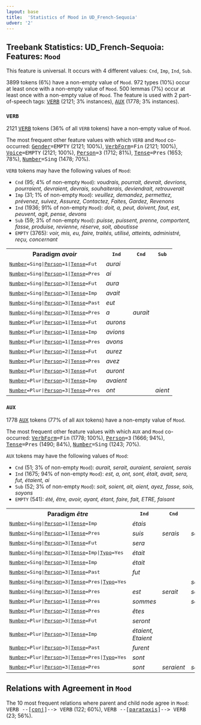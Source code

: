 ```yaml
---
layout: base
title:  'Statistics of Mood in UD_French-Sequoia'
udver: '2'
---
```


## Treebank Statistics: UD_French-Sequoia: Features: `Mood`

This feature is universal.
It occurs with 4 different values: `Cnd`, `Imp`, `Ind`, `Sub`.

3899 tokens (6%) have a non-empty value of `Mood`.
972 types (10%) occur at least once with a non-empty value of `Mood`.
500 lemmas (7%) occur at least once with a non-empty value of `Mood`.
The feature is used with 2 part-of-speech tags: <tt><a href="fr_sequoia-pos-VERB.html">VERB</a></tt> (2121; 3% instances), <tt><a href="fr_sequoia-pos-AUX.html">AUX</a></tt> (1778; 3% instances).

### `VERB`

2121 <tt><a href="fr_sequoia-pos-VERB.html">VERB</a></tt> tokens (36% of all `VERB` tokens) have a non-empty value of `Mood`.

The most frequent other feature values with which `VERB` and `Mood` co-occurred: <tt><a href="fr_sequoia-feat-Gender.html">Gender</a></tt><tt>=EMPTY</tt> (2121; 100%), <tt><a href="fr_sequoia-feat-VerbForm.html">VerbForm</a></tt><tt>=Fin</tt> (2121; 100%), <tt><a href="fr_sequoia-feat-Voice.html">Voice</a></tt><tt>=EMPTY</tt> (2121; 100%), <tt><a href="fr_sequoia-feat-Person.html">Person</a></tt><tt>=3</tt> (1712; 81%), <tt><a href="fr_sequoia-feat-Tense.html">Tense</a></tt><tt>=Pres</tt> (1653; 78%), <tt><a href="fr_sequoia-feat-Number.html">Number</a></tt><tt>=Sing</tt> (1478; 70%).

`VERB` tokens may have the following values of `Mood`:

* `Cnd` (95; 4% of non-empty `Mood`): <em>voudrais, pourrait, devrait, devrions, pourraient, devraient, devrais, souhaiterais, deviendrait, retrouverait</em>
* `Imp` (31; 1% of non-empty `Mood`): <em>veuillez, demandez, permettez, prévenez, suivez, Assurez, Contactez, Faites, Gardez, Revenons</em>
* `Ind` (1936; 91% of non-empty `Mood`): <em>doit, a, peut, doivent, faut, est, peuvent, agit, pense, devons</em>
* `Sub` (59; 3% of non-empty `Mood`): <em>puisse, puissent, prenne, comportent, fasse, produise, revienne, réserve, soit, aboutisse</em>
* `EMPTY` (3765): <em>voir, mis, eu, faire, traités, utilisé, atteints, administré, reçu, concernant</em>

<table>
  <tr><th>Paradigm <i>avoir</i></th><th><tt>Ind</tt></th><th><tt>Cnd</tt></th><th><tt>Sub</tt></th></tr>
  <tr><td><tt><tt><a href="fr_sequoia-feat-Number.html">Number</a></tt><tt>=Sing</tt>|<tt><a href="fr_sequoia-feat-Person.html">Person</a></tt><tt>=1</tt>|<tt><a href="fr_sequoia-feat-Tense.html">Tense</a></tt><tt>=Fut</tt></tt></td><td><em>aurai</em></td><td></td><td></td></tr>
  <tr><td><tt><tt><a href="fr_sequoia-feat-Number.html">Number</a></tt><tt>=Sing</tt>|<tt><a href="fr_sequoia-feat-Person.html">Person</a></tt><tt>=1</tt>|<tt><a href="fr_sequoia-feat-Tense.html">Tense</a></tt><tt>=Pres</tt></tt></td><td><em>ai</em></td><td></td><td></td></tr>
  <tr><td><tt><tt><a href="fr_sequoia-feat-Number.html">Number</a></tt><tt>=Sing</tt>|<tt><a href="fr_sequoia-feat-Person.html">Person</a></tt><tt>=3</tt>|<tt><a href="fr_sequoia-feat-Tense.html">Tense</a></tt><tt>=Fut</tt></tt></td><td><em>aura</em></td><td></td><td></td></tr>
  <tr><td><tt><tt><a href="fr_sequoia-feat-Number.html">Number</a></tt><tt>=Sing</tt>|<tt><a href="fr_sequoia-feat-Person.html">Person</a></tt><tt>=3</tt>|<tt><a href="fr_sequoia-feat-Tense.html">Tense</a></tt><tt>=Imp</tt></tt></td><td><em>avait</em></td><td></td><td></td></tr>
  <tr><td><tt><tt><a href="fr_sequoia-feat-Number.html">Number</a></tt><tt>=Sing</tt>|<tt><a href="fr_sequoia-feat-Person.html">Person</a></tt><tt>=3</tt>|<tt><a href="fr_sequoia-feat-Tense.html">Tense</a></tt><tt>=Past</tt></tt></td><td><em>eut</em></td><td></td><td></td></tr>
  <tr><td><tt><tt><a href="fr_sequoia-feat-Number.html">Number</a></tt><tt>=Sing</tt>|<tt><a href="fr_sequoia-feat-Person.html">Person</a></tt><tt>=3</tt>|<tt><a href="fr_sequoia-feat-Tense.html">Tense</a></tt><tt>=Pres</tt></tt></td><td><em>a</em></td><td><em>aurait</em></td><td></td></tr>
  <tr><td><tt><tt><a href="fr_sequoia-feat-Number.html">Number</a></tt><tt>=Plur</tt>|<tt><a href="fr_sequoia-feat-Person.html">Person</a></tt><tt>=1</tt>|<tt><a href="fr_sequoia-feat-Tense.html">Tense</a></tt><tt>=Fut</tt></tt></td><td><em>aurons</em></td><td></td><td></td></tr>
  <tr><td><tt><tt><a href="fr_sequoia-feat-Number.html">Number</a></tt><tt>=Plur</tt>|<tt><a href="fr_sequoia-feat-Person.html">Person</a></tt><tt>=1</tt>|<tt><a href="fr_sequoia-feat-Tense.html">Tense</a></tt><tt>=Imp</tt></tt></td><td><em>avions</em></td><td></td><td></td></tr>
  <tr><td><tt><tt><a href="fr_sequoia-feat-Number.html">Number</a></tt><tt>=Plur</tt>|<tt><a href="fr_sequoia-feat-Person.html">Person</a></tt><tt>=1</tt>|<tt><a href="fr_sequoia-feat-Tense.html">Tense</a></tt><tt>=Pres</tt></tt></td><td><em>avons</em></td><td></td><td></td></tr>
  <tr><td><tt><tt><a href="fr_sequoia-feat-Number.html">Number</a></tt><tt>=Plur</tt>|<tt><a href="fr_sequoia-feat-Person.html">Person</a></tt><tt>=2</tt>|<tt><a href="fr_sequoia-feat-Tense.html">Tense</a></tt><tt>=Fut</tt></tt></td><td><em>aurez</em></td><td></td><td></td></tr>
  <tr><td><tt><tt><a href="fr_sequoia-feat-Number.html">Number</a></tt><tt>=Plur</tt>|<tt><a href="fr_sequoia-feat-Person.html">Person</a></tt><tt>=2</tt>|<tt><a href="fr_sequoia-feat-Tense.html">Tense</a></tt><tt>=Pres</tt></tt></td><td><em>avez</em></td><td></td><td></td></tr>
  <tr><td><tt><tt><a href="fr_sequoia-feat-Number.html">Number</a></tt><tt>=Plur</tt>|<tt><a href="fr_sequoia-feat-Person.html">Person</a></tt><tt>=3</tt>|<tt><a href="fr_sequoia-feat-Tense.html">Tense</a></tt><tt>=Fut</tt></tt></td><td><em>auront</em></td><td></td><td></td></tr>
  <tr><td><tt><tt><a href="fr_sequoia-feat-Number.html">Number</a></tt><tt>=Plur</tt>|<tt><a href="fr_sequoia-feat-Person.html">Person</a></tt><tt>=3</tt>|<tt><a href="fr_sequoia-feat-Tense.html">Tense</a></tt><tt>=Imp</tt></tt></td><td><em>avaient</em></td><td></td><td></td></tr>
  <tr><td><tt><tt><a href="fr_sequoia-feat-Number.html">Number</a></tt><tt>=Plur</tt>|<tt><a href="fr_sequoia-feat-Person.html">Person</a></tt><tt>=3</tt>|<tt><a href="fr_sequoia-feat-Tense.html">Tense</a></tt><tt>=Pres</tt></tt></td><td><em>ont</em></td><td></td><td><em>aient</em></td></tr>
</table>

### `AUX`

1778 <tt><a href="fr_sequoia-pos-AUX.html">AUX</a></tt> tokens (77% of all `AUX` tokens) have a non-empty value of `Mood`.

The most frequent other feature values with which `AUX` and `Mood` co-occurred: <tt><a href="fr_sequoia-feat-VerbForm.html">VerbForm</a></tt><tt>=Fin</tt> (1778; 100%), <tt><a href="fr_sequoia-feat-Person.html">Person</a></tt><tt>=3</tt> (1666; 94%), <tt><a href="fr_sequoia-feat-Tense.html">Tense</a></tt><tt>=Pres</tt> (1490; 84%), <tt><a href="fr_sequoia-feat-Number.html">Number</a></tt><tt>=Sing</tt> (1243; 70%).

`AUX` tokens may have the following values of `Mood`:

* `Cnd` (51; 3% of non-empty `Mood`): <em>aurait, serait, auraient, seraient, serais</em>
* `Ind` (1675; 94% of non-empty `Mood`): <em>est, a, ont, sont, était, avait, sera, fut, étaient, ai</em>
* `Sub` (52; 3% of non-empty `Mood`): <em>soit, soient, ait, aient, ayez, fasse, sois, soyons</em>
* `EMPTY` (541): <em>été, être, avoir, ayant, étant, faire, fait, ETRE, faisant</em>

<table>
  <tr><th>Paradigm <i>être</i></th><th><tt>Ind</tt></th><th><tt>Cnd</tt></th><th><tt>Sub</tt></th></tr>
  <tr><td><tt><tt><a href="fr_sequoia-feat-Number.html">Number</a></tt><tt>=Sing</tt>|<tt><a href="fr_sequoia-feat-Person.html">Person</a></tt><tt>=1</tt>|<tt><a href="fr_sequoia-feat-Tense.html">Tense</a></tt><tt>=Imp</tt></tt></td><td><em>étais</em></td><td></td><td></td></tr>
  <tr><td><tt><tt><a href="fr_sequoia-feat-Number.html">Number</a></tt><tt>=Sing</tt>|<tt><a href="fr_sequoia-feat-Person.html">Person</a></tt><tt>=1</tt>|<tt><a href="fr_sequoia-feat-Tense.html">Tense</a></tt><tt>=Pres</tt></tt></td><td><em>suis</em></td><td><em>serais</em></td><td><em>sois</em></td></tr>
  <tr><td><tt><tt><a href="fr_sequoia-feat-Number.html">Number</a></tt><tt>=Sing</tt>|<tt><a href="fr_sequoia-feat-Person.html">Person</a></tt><tt>=3</tt>|<tt><a href="fr_sequoia-feat-Tense.html">Tense</a></tt><tt>=Fut</tt></tt></td><td><em>sera</em></td><td></td><td></td></tr>
  <tr><td><tt><tt><a href="fr_sequoia-feat-Number.html">Number</a></tt><tt>=Sing</tt>|<tt><a href="fr_sequoia-feat-Person.html">Person</a></tt><tt>=3</tt>|<tt><a href="fr_sequoia-feat-Tense.html">Tense</a></tt><tt>=Imp</tt>|<tt><a href="fr_sequoia-feat-Typo.html">Typo</a></tt><tt>=Yes</tt></tt></td><td><em>était</em></td><td></td><td></td></tr>
  <tr><td><tt><tt><a href="fr_sequoia-feat-Number.html">Number</a></tt><tt>=Sing</tt>|<tt><a href="fr_sequoia-feat-Person.html">Person</a></tt><tt>=3</tt>|<tt><a href="fr_sequoia-feat-Tense.html">Tense</a></tt><tt>=Imp</tt></tt></td><td><em>était</em></td><td></td><td></td></tr>
  <tr><td><tt><tt><a href="fr_sequoia-feat-Number.html">Number</a></tt><tt>=Sing</tt>|<tt><a href="fr_sequoia-feat-Person.html">Person</a></tt><tt>=3</tt>|<tt><a href="fr_sequoia-feat-Tense.html">Tense</a></tt><tt>=Past</tt></tt></td><td><em>fut</em></td><td></td><td></td></tr>
  <tr><td><tt><tt><a href="fr_sequoia-feat-Number.html">Number</a></tt><tt>=Sing</tt>|<tt><a href="fr_sequoia-feat-Person.html">Person</a></tt><tt>=3</tt>|<tt><a href="fr_sequoia-feat-Tense.html">Tense</a></tt><tt>=Pres</tt>|<tt><a href="fr_sequoia-feat-Typo.html">Typo</a></tt><tt>=Yes</tt></tt></td><td></td><td></td><td><em>soit</em></td></tr>
  <tr><td><tt><tt><a href="fr_sequoia-feat-Number.html">Number</a></tt><tt>=Sing</tt>|<tt><a href="fr_sequoia-feat-Person.html">Person</a></tt><tt>=3</tt>|<tt><a href="fr_sequoia-feat-Tense.html">Tense</a></tt><tt>=Pres</tt></tt></td><td><em>est</em></td><td><em>serait</em></td><td><em>soit</em></td></tr>
  <tr><td><tt><tt><a href="fr_sequoia-feat-Number.html">Number</a></tt><tt>=Plur</tt>|<tt><a href="fr_sequoia-feat-Person.html">Person</a></tt><tt>=1</tt>|<tt><a href="fr_sequoia-feat-Tense.html">Tense</a></tt><tt>=Pres</tt></tt></td><td><em>sommes</em></td><td></td><td><em>soyons</em></td></tr>
  <tr><td><tt><tt><a href="fr_sequoia-feat-Number.html">Number</a></tt><tt>=Plur</tt>|<tt><a href="fr_sequoia-feat-Person.html">Person</a></tt><tt>=2</tt>|<tt><a href="fr_sequoia-feat-Tense.html">Tense</a></tt><tt>=Pres</tt></tt></td><td><em>êtes</em></td><td></td><td></td></tr>
  <tr><td><tt><tt><a href="fr_sequoia-feat-Number.html">Number</a></tt><tt>=Plur</tt>|<tt><a href="fr_sequoia-feat-Person.html">Person</a></tt><tt>=3</tt>|<tt><a href="fr_sequoia-feat-Tense.html">Tense</a></tt><tt>=Fut</tt></tt></td><td><em>seront</em></td><td></td><td></td></tr>
  <tr><td><tt><tt><a href="fr_sequoia-feat-Number.html">Number</a></tt><tt>=Plur</tt>|<tt><a href="fr_sequoia-feat-Person.html">Person</a></tt><tt>=3</tt>|<tt><a href="fr_sequoia-feat-Tense.html">Tense</a></tt><tt>=Imp</tt></tt></td><td><em>étaient, Etaient</em></td><td></td><td></td></tr>
  <tr><td><tt><tt><a href="fr_sequoia-feat-Number.html">Number</a></tt><tt>=Plur</tt>|<tt><a href="fr_sequoia-feat-Person.html">Person</a></tt><tt>=3</tt>|<tt><a href="fr_sequoia-feat-Tense.html">Tense</a></tt><tt>=Past</tt></tt></td><td><em>furent</em></td><td></td><td></td></tr>
  <tr><td><tt><tt><a href="fr_sequoia-feat-Number.html">Number</a></tt><tt>=Plur</tt>|<tt><a href="fr_sequoia-feat-Person.html">Person</a></tt><tt>=3</tt>|<tt><a href="fr_sequoia-feat-Tense.html">Tense</a></tt><tt>=Pres</tt>|<tt><a href="fr_sequoia-feat-Typo.html">Typo</a></tt><tt>=Yes</tt></tt></td><td><em>sont</em></td><td></td><td></td></tr>
  <tr><td><tt><tt><a href="fr_sequoia-feat-Number.html">Number</a></tt><tt>=Plur</tt>|<tt><a href="fr_sequoia-feat-Person.html">Person</a></tt><tt>=3</tt>|<tt><a href="fr_sequoia-feat-Tense.html">Tense</a></tt><tt>=Pres</tt></tt></td><td><em>sont</em></td><td><em>seraient</em></td><td><em>soient</em></td></tr>
</table>

## Relations with Agreement in `Mood`

The 10 most frequent relations where parent and child node agree in `Mood`:
<tt>VERB --[<tt><a href="fr_sequoia-dep-conj.html">conj</a></tt>]--> VERB</tt> (122; 60%),
<tt>VERB --[<tt><a href="fr_sequoia-dep-parataxis.html">parataxis</a></tt>]--> VERB</tt> (23; 56%).

